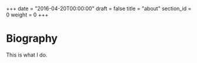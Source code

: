 +++
date = "2016-04-20T00:00:00"
draft = false
title = "about"
section_id = 0
weight = 0
+++

# Biography

This is what I do.



